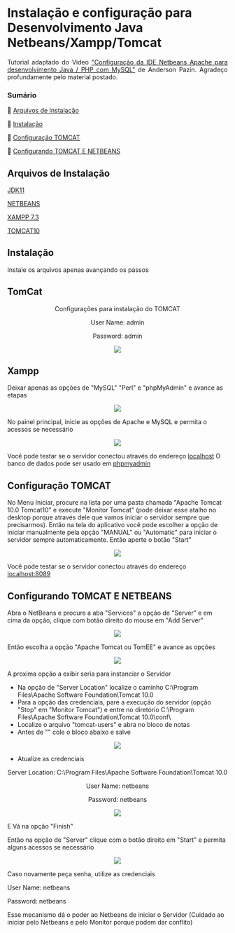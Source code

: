 # Instalação e configuração para Desenvolvimento Java Netbeans/Xampp/Tomcat

<p align="justify"> Tutorial adaptado do Video <a href="https://www.youtube.com/watch?v=1zaKXUH1XXU">"Configuração da IDE Netbeans Apache para desenvolvimento Java / PHP com MySQL"</a> de Anderson Pazin.
Agradeço profundamente pelo material postado.


### Sumário
🔹 [Arquivos de Instalação](#arquivos-de-instalação)

🔹 [Instalação](#instalação)

🔹 [Configuração TOMCAT](#configuração-TOMCAT)

🔹 [Configurando TOMCAT E NETBEANS](#Configurando-TOMCAT-E-NETBEANS)




## Arquivos de Instalação 
<p align="justify">
<a href="https://www.oracle.com/br/java/technologies/downloads/#java11">JDK11</a>
</p>
<p align="justify">
<a href="https://netbeans.apache.org/download/">NETBEANS</a>
</p>
<p align="justify">
<a href="https://sourceforge.net/projects/xampp/files/XAMPP%20Windows/7.3.0/xampp-win32-7.3.0-0-VC15-installer.exe/download">XAMPP 7.3</a>
</p>
<p align="justify">
<a href="https://tomcat.apache.org/download-10.cgi">TOMCAT10</a>
</p>


## Instalação
<p align="justify">
Instale os arquivos apenas avançando os passos
</p>

<H2>TomCat</H2>

 <p align="center"> Configurações para instalação do TOMCAT </p>
<p align="center"> User Name: admin</p>
 <p align="center"> Password: admin</p>
 <p align="center"> <img src="https://github.com/almeidastor/JavaAmbient/blob/main/imagens/configtomcat.png"></p>


 <H2>Xampp</H2>
 Deixar apenas as opções de "MySQL" "Perl" e "phpMyAdmin" e avance as etapas
<p align="center"> <img src="https://github.com/almeidastor/JavaAmbient/blob/main/imagens/xampconfig.png"></p>

No painel principal, inicie as opções de Apache e MySQL e permita o acessos se necessário
<p align="center"> <img src="https://github.com/almeidastor/JavaAmbient/blob/main/imagens/xampconfig2.png"></p>

 Você pode testar se o servidor conectou através do endereço <a href="http://localhost/">localhost</a>
 O banco de dados pode ser usado em  <a href="https://localhost/phpmyadmin/">phpmyadmin</a>


## Configuração TOMCAT
No Menu Iniciar, procure na lista por uma pasta chamada "Apache Tomcat 10.0 Tomcat10" e execute "Monitor Tomcat" (pode deixar esse atalho no desktop porque através dele que vamos iniciar o servidor sempre que precisarmos). Então na tela do aplicativo você pode escolher a opção de iniciar manualmente pela opção "MANUAL" ou "Automatic" para iniciar o servidor sempre automaticamente. Então aperte o botão "Start"

 <p align="center"> <img src="https://github.com/almeidastor/JavaAmbient/blob/main/imagens/apacheconf2.png"></p>

 Você pode testar se o servidor conectou através do endereço <a href="http://localhost:8089/">localhost:8089</a>


## Configurando TOMCAT E NETBEANS

 Abra o NetBeans e procure a aba "Services" a opção de "Server" e em cima da opção, clique com botão direito do mouse em "Add Server"
<p align="center"> <img src="https://github.com/almeidastor/JavaAmbient/blob/main/imagens/confnettom.png"></p>


  Então escolha a opção "Apache Tomcat ou TomEE" e avance as opções
<p align="center"> <img src="https://github.com/almeidastor/JavaAmbient/blob/main/imagens/apaEEopt.png"></p>

A proxima opção a exibir seria para instanciar o Servidor

- Na opção de "Server Location" localize o caminho C:\Program Files\Apache Software Foundation\Tomcat 10.0
- Para a opção das credenciais, pare a execução do servidor (opção "Stop" em "Monitor Tomcat") e entre no diretório C:\Program Files\Apache Software Foundation\Tomcat 10.0\conf\
- Localize o arquivo "tomcat-users" e abra no bloco de notas
- Antes de "</tomcat-users>" cole o bloco abaixo e salve
  <role rolename="manager-script"/>
  <user username="netbeans" password="netbeans" roles="manager-script"/>
<p align="center"> <img src="https://github.com/almeidastor/JavaAmbient/blob/main/imagens/rolebloque.png"></p>

- Atualize as credenciais
<p align="center"> Server Location: C:\Program Files\Apache Software Foundation\Tomcat 10.0</p>
<p align="center"> User Name: netbeans</p>
 <p align="center"> Password: netbeans</p>

 <p align="center"> <img src="https://github.com/almeidastor/JavaAmbient/blob/main/imagens/instancenet.png"></p>

E Vá na opção "Finish"

Então na opção de "Server" clique com o botão direito em "Start" e permita alguns acessos se necessário
 <p align="center"> <img src="https://github.com/almeidastor/JavaAmbient/blob/main/imagens/netbenasaccss.png"></p>

 <p>Caso novamente peça senha, utilize as credenciais </p>
 <p>User Name: netbeans</p>
 <p>Password: netbeans</p>

 <p>Esse mecanismo dá o poder ao Netbeans de iniciar o Servidor (Cuidado ao iniciar pelo Netbeans e pelo Monitor porque podem dar conflito)


  


